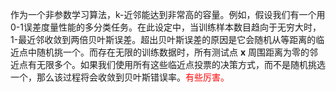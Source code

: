 
作为一个非参数学习算法，k-近邻能达到非常高的容量。例如，假设我们有一个用 0-1误差度量性能的多分类任务。在此设定中，当训练样本数目趋向于无穷大时，1-最近邻收敛到两倍贝叶斯误差。超出贝叶斯误差的原因是它会随机从等距离的临近点中随机挑一个。而存在无限的训练数据时，所有测试点 $\boldsymbol{x}$ 周围距离为零的邻近点有无限多个。如果我们使用所有这些临近点投票的决策方式，而不是随机挑选一个，那么该过程将会收敛到贝叶斯错误率。<span style="color:red;">有些厉害。</span>

